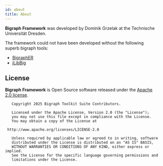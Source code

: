 ```yaml
---
id: about
title: About
---
```


**Bigraph Framework** was developed by Dominik Grzelak at the Technische Universität Dresden.

The framework could not have been developed without the following superb bigraph tools:
- [BigraphER](https://bitbucket.org/uog-bigraph/bigraph-tools/)
- [jLibBig](https://github.com/bigraphs/jlibbig)

## License

**Bigraph Framework** is Open Source software released under the [Apache 2.0 license](https://www.apache.org/licenses/LICENSE-2.0.txt).

```text
   Copyright 2025 Bigraph Toolkit Suite Contributors.

   Licensed under the Apache License, Version 2.0 (the "License");
   you may not use this file except in compliance with the License.
   You may obtain a copy of the License at

 http://www.apache.org/licenses/LICENSE-2.0

   Unless required by applicable law or agreed to in writing, software
   distributed under the License is distributed on an "AS IS" BASIS,
   WITHOUT WARRANTIES OR CONDITIONS OF ANY KIND, either express or implied.
   See the License for the specific language governing permissions and
   limitations under the License. 
```